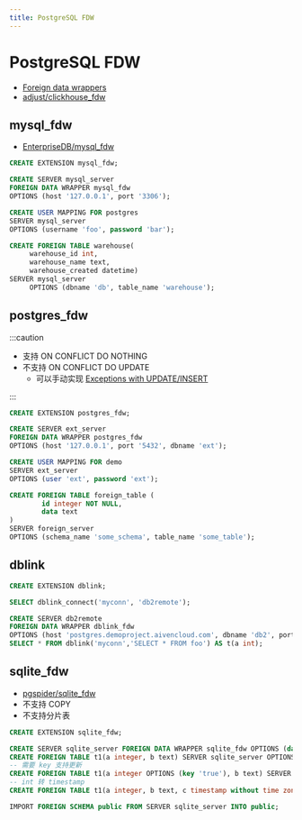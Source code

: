 ```yaml
---
title: PostgreSQL FDW
---
```


# PostgreSQL FDW

- [Foreign data wrappers](https://wiki.postgresql.org/wiki/Foreign_data_wrappers)
- [adjust/clickhouse_fdw](https://github.com/adjust/clickhouse_fdw)

## mysql_fdw

- [EnterpriseDB/mysql_fdw](https://github.com/EnterpriseDB/mysql_fdw)

```sql
CREATE EXTENSION mysql_fdw;

CREATE SERVER mysql_server
FOREIGN DATA WRAPPER mysql_fdw
OPTIONS (host '127.0.0.1', port '3306');

CREATE USER MAPPING FOR postgres
SERVER mysql_server
OPTIONS (username 'foo', password 'bar');

CREATE FOREIGN TABLE warehouse(
     warehouse_id int,
     warehouse_name text,
     warehouse_created datetime)
SERVER mysql_server
     OPTIONS (dbname 'db', table_name 'warehouse');
```

## postgres_fdw

:::caution

- 支持 ON CONFLICT DO NOTHING
- 不支持 ON CONFLICT DO UPDATE
  - 可以手动实现 [Exceptions with UPDATE/INSERT](https://www.postgresql.org/docs/9.4/plpgsql-control-structures.html#PLPGSQL-UPSERT-EXAMPLE)

:::

```sql
CREATE EXTENSION postgres_fdw;

CREATE SERVER ext_server
FOREIGN DATA WRAPPER postgres_fdw
OPTIONS (host '127.0.0.1', port '5432', dbname 'ext');

CREATE USER MAPPING FOR demo
SERVER ext_server
OPTIONS (user 'ext', password 'ext');

CREATE FOREIGN TABLE foreign_table (
        id integer NOT NULL,
        data text
)
SERVER foreign_server
OPTIONS (schema_name 'some_schema', table_name 'some_table');
```

## dblink

```sql
CREATE EXTENSION dblink;

SELECT dblink_connect('myconn', 'db2remote');

CREATE SERVER db2remote
FOREIGN DATA WRAPPER dblink_fdw
OPTIONS (host 'postgres.demoproject.aivencloud.com', dbname 'db2', port '11254');
SELECT * FROM dblink('myconn','SELECT * FROM foo') AS t(a int);
```

## sqlite_fdw

- [pgspider/sqlite_fdw](https://github.com/pgspider/sqlite_fdw)
- 不支持 COPY
- 不支持分片表

```sql
CREATE EXTENSION sqlite_fdw;

CREATE SERVER sqlite_server FOREIGN DATA WRAPPER sqlite_fdw OPTIONS (database '/tmp/test.db');
CREATE FOREIGN TABLE t1(a integer, b text) SERVER sqlite_server OPTIONS (table 't1_sqlite');
-- 需要 key 支持更新
CREATE FOREIGN TABLE t1(a integer OPTIONS (key 'true'), b text) SERVER sqlite_server OPTIONS (table 't1_sqlite');
-- int 转 timestamp
CREATE FOREIGN TABLE t1(a integer, b text, c timestamp without time zone OPTIONS (column_type 'INT')) SERVER sqlite_server OPTIONS (table 't1_sqlite');

IMPORT FOREIGN SCHEMA public FROM SERVER sqlite_server INTO public;
```

